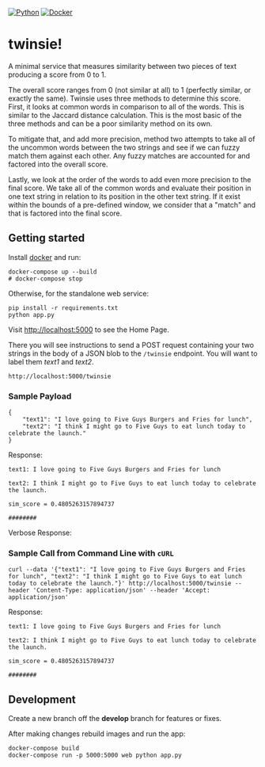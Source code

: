 [![Python](https://img.shields.io/badge/python-3.5%2C%203.6--dev-blue.svg)]()
[![Docker](https://img.shields.io/docker/automated/jrottenberg/ffmpeg.svg?maxAge=2592000)]()

# twinsie!

A minimal service that measures similarity between two pieces of text producing a score from 0 to 1.

The overall score ranges from 0 (not similar at all) to 1 (perfectly
similar, or exactly the same). Twinsie uses three methods to determine
this score. First, it looks at common words in comparison to all of the words.
This is similar to the Jaccard distance calculation. This is the most basic 
of the three methods and can be a poor similarity method on its own. 
    
To mitigate that, and add more precision, method two attempts to take all 
of the uncommon words between the two strings and see if we can fuzzy match 
them against each other. Any fuzzy matches are accounted for and factored 
into the overall score. 
    
Lastly, we look at the order of the words to add even more precision to the 
final score. We take all of the common words and evaluate their position in
one text string in relation to its position in the other text string. If it
exist within the bounds of a pre-defined window, we consider that a "match"
and that is factored into the final score.


## Getting started

Install [docker](https://docs.docker.com/engine/installation/) and run:

```shell
docker-compose up --build
# docker-compose stop
```

Otherwise, for the standalone web service:

```shell
pip install -r requirements.txt
python app.py
```

Visit [http://localhost:5000](http://localhost:5000) to see the Home Page.

There you will see instructions to send a POST request containing your two strings in the body of a JSON blob to the `/twinsie` endpoint. You will want to label them *text1* and *text2*.

`http://localhost:5000/twinsie`

### Sample Payload

```
{
    "text1": "I love going to Five Guys Burgers and Fries for lunch",
    "text2": "I think I might go to Five Guys to eat lunch today to celebrate the launch."
}
```
Response:
```
text1: I love going to Five Guys Burgers and Fries for lunch

text2: I think I might go to Five Guys to eat lunch today to celebrate the launch.

sim_score = 0.4805263157894737

########
```

Verbose Response:

### Sample Call from Command Line with `cURL`

```
curl --data '{"text1": "I love going to Five Guys Burgers and Fries for lunch", "text2": "I think I might go to Five Guys to eat lunch today to celebrate the launch."}' http://localhost:5000/twinsie --header 'Content-Type: application/json' --header 'Accept: application/json'
```

Response:
```
text1: I love going to Five Guys Burgers and Fries for lunch

text2: I think I might go to Five Guys to eat lunch today to celebrate the launch.

sim_score = 0.4805263157894737

########
```

## Development

Create a new branch off the **develop** branch for features or fixes.

After making changes rebuild images and run the app:

```shell
docker-compose build
docker-compose run -p 5000:5000 web python app.py
